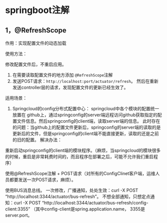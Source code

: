 # springboot注解

## 1，@RefreshScope

作用：实现配置文件的动态加载



使用方法：

修改配置文件后，不重启应用。

1. 在需要读取配置文件的地方添加 `@RefreshScope`注解
2. 发送POST请求：`http://localhost:port/actuator/refresh`。
   然后在重新发送controller层的请求，发现配置文件的更新已经生效了。

适用场景：
1. Springcloud的config分布式配置中心：
springcloud中各个模块的配置统一放置在 github上，通过springconfig的server端远程访问github获取指定的配置文件信息。然后springconfig的client端，读取server端的信息。
此时存在的问题：当github上的配置文件更新后，springconfig的server端的读取的是更新后的文件，但是springconfig的client端不能直接更新，读取的还是之前的旧的配置。
解决办法：

重新启动springconfig的client端的模块程序。（麻烦，当springcloud的模块很多的时候，重启是非常耗费时间的，而且程序在部署之后，可能不允许我们重启程序）

使用@RefreshScope注解 + POST请求（对所有的ConfigClinet客户端，运维人员都要发送一次POST请求，麻烦）。

使用BUS消息总线。
一次修改，广播通知，处处生效：curl -X POST “http://localhost:3344/actuator/bus-refresh”。
不想全部通知，只想定点通知：curl -X POST “http://localhost:3344/actuator/bus-refresh/config-client:3355” （其中config-client是spring.application.name， 3355是server.port。